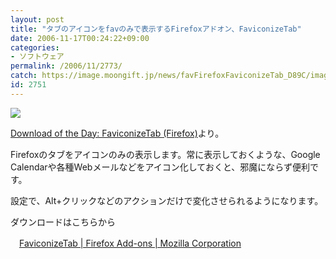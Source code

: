 ```yaml
---
layout: post
title: "タブのアイコンをfavのみで表示するFirefoxアドオン、FaviconizeTab"
date: 2006-11-17T00:24:22+09:00
categories:
- ソフトウェア
permalink: /2006/11/2773/
catch: https://image.moongift.jp/news/favFirefoxFaviconizeTab_D89C/image0_thumb.png
id: 2751
---
```

[![](https://image.moongift.jp/news/favFirefoxFaviconizeTab_D89C/image0_thumb.png)](https://image.moongift.jp/news/favFirefoxFaviconizeTab_D89C/image02.png)

 

[Download of the Day: FaviconizeTab (Firefox)](http://www.lifehacker.com/software/firefox-extensions/download-of-the-day--faviconizetab-firefox-214948.php)より。

 

Firefoxのタブをアイコンのみの表示します。常に表示しておくような、Google Calendarや各種Webメールなどをアイコン化しておくと、邪魔にならず便利です。

設定で、Alt+クリックなどのアクションだけで変化させられるようになります。

ダウンロードはこちらから

　[FaviconizeTab | Firefox Add-ons | Mozilla Corporation](https://addons.mozilla.org/firefox/3780/)

